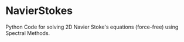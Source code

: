 # NavierStokes
Python Code for solving 2D Navier Stoke's equations (force-free) using Spectral Methods.
